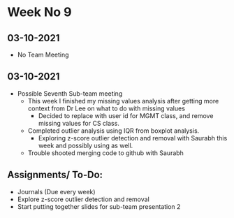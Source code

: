 # Week No 9
## 03-10-2021
- No Team Meeting

## 03-10-2021
- Possible Seventh Sub-team meeting
  - This week I finished my missing values analysis after getting more context from Dr Lee on what to do with missing values
    - Decided to replace with user id for MGMT class, and remove missing values for CS class. 
  - Completed outlier analysis using IQR from boxplot analysis. 
    - Exploring z-score outlier detection and removal with Saurabh this week and possibly using as well. 
  - Trouble shooted merging code to github with Saurabh

## Assignments/ To-Do:
  - Journals (Due every week)
  - Explore z-score outlier detection and removal
  - Start putting together slides for sub-team presentation 2
